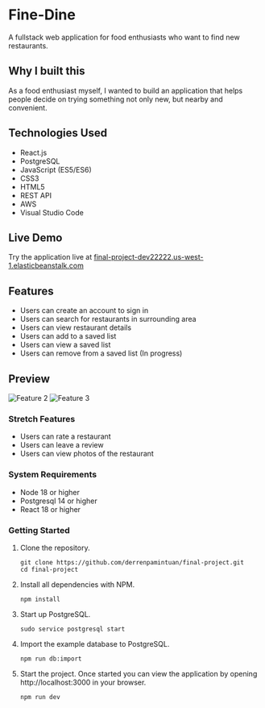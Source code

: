 # Fine-Dine

A fullstack web application for food enthusiasts who want to find new restaurants.

## Why I built this

As a food enthusiast myself, I wanted to build an application that helps people decide on trying something not only new, but nearby and convenient.

## Technologies Used

- React.js
- PostgreSQL
- JavaScript (ES5/ES6)
- CSS3
- HTML5
- REST API
- AWS
- Visual Studio Code

## Live Demo

Try the application live at [final-project-dev22222.us-west-1.elasticbeanstalk.com](final-project-dev22222.us-west-1.elasticbeanstalk.com)

## Features

- Users can create an account to sign in
- Users can search for restaurants in surrounding area
- Users can view restaurant details
- Users can add to a saved list
- Users can view a saved list
- Users can remove from a saved list (In progress)

## Preview

![Feature 2](client/public/feature2.gif)
![Feature 3](client/public/feature3.gif)

### Stretch Features

- Users can rate a restaurant
- Users can leave a review
- Users can view photos of the restaurant

### System Requirements

- Node 18 or higher
- Postgresql 14 or higher
- React 18 or higher

### Getting Started

1. Clone the repository.

   ```shell
   git clone https://github.com/derrenpamintuan/final-project.git
   cd final-project
   ```

1. Install all dependencies with NPM.

   ```shell
   npm install
   ```

1. Start up PostgreSQL.

   ```shell
   sudo service postgresql start
   ```

1. Import the example database to PostgreSQL.

   ```shell
   npm run db:import
   ```

1. Start the project. Once started you can view the application by opening http://localhost:3000 in your browser.

   ```shell
   npm run dev
   ```
